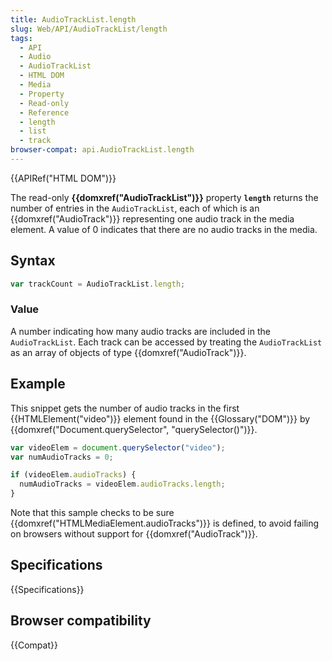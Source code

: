 ```yaml
---
title: AudioTrackList.length
slug: Web/API/AudioTrackList/length
tags:
  - API
  - Audio
  - AudioTrackList
  - HTML DOM
  - Media
  - Property
  - Read-only
  - Reference
  - length
  - list
  - track
browser-compat: api.AudioTrackList.length
---
```

{{APIRef("HTML DOM")}}

The read-only **{{domxref("AudioTrackList")}}**
property **`length`** returns the number of entries in the
`AudioTrackList`, each of which is an {{domxref("AudioTrack")}}
representing one audio track in the media element. A value of 0 indicates that
there are no audio tracks in the media.

## Syntax

```js
var trackCount = AudioTrackList.length;
```

### Value

A number indicating how many audio tracks are included in the
`AudioTrackList`. Each track can be accessed by treating the
`AudioTrackList` as an array of objects of type {{domxref("AudioTrack")}}.

## Example

This snippet gets the number of audio tracks in the first {{HTMLElement("video")}}
element found in the {{Glossary("DOM")}} by {{domxref("Document.querySelector",
  "querySelector()")}}.

```js
var videoElem = document.querySelector("video");
var numAudioTracks = 0;

if (videoElem.audioTracks) {
  numAudioTracks = videoElem.audioTracks.length;
}
```

Note that this sample checks to be sure {{domxref("HTMLMediaElement.audioTracks")}} is
defined, to avoid failing on browsers without support for {{domxref("AudioTrack")}}.

## Specifications

{{Specifications}}

## Browser compatibility

{{Compat}}
